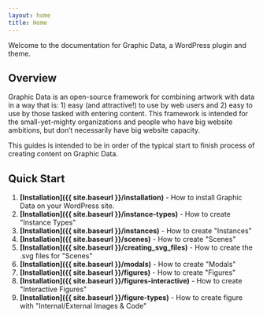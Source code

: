 ```yaml
---
layout: home
title: Home
---
```


Welcome to the documentation for Graphic Data, a WordPress plugin and theme.

## Overview

Graphic Data is an open-source framework for combining artwork with data in a way that is: 1) easy (and attractive!) to use by web users and 2) easy to use by those tasked with entering content. This framework is intended for the small-yet-mighty organizations and people who have big website ambitions, but don’t necessarily have big website capacity.

This guides is intended to be in order of the typical start to finish process of creating content on Graphic Data. 

## Quick Start

1. **[Installation]({{ site.baseurl }}/installation)** - How to install Graphic Data on your WordPress site.
2. **[Installation]({{ site.baseurl }}/instance-types)** - How to create "Instance Types"
3. **[Installation]({{ site.baseurl }}/instances)** - How to create "Instances"
4. **[Installation]({{ site.baseurl }}/scenes)** - How to create "Scenes"
5. **[Installation]({{ site.baseurl }}/creating_svg_files)** - How to create the .svg files for "Scenes"
6. **[Installation]({{ site.baseurl }}/modals)** - How to create "Modals"
7. **[Installation]({{ site.baseurl }}/figures)** - How to create "Figures"
8. **[Installation]({{ site.baseurl }}/figures-interactive)** - How to create "Interactive Figures"
9. **[Installation]({{ site.baseurl }}/figure-types)** - How to create figure with "Internal/External Images & Code"
